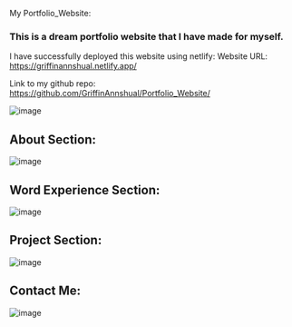 My Portfolio_Website:
### This is a dream portfolio website that I have made for myself.

I have successfully deployed this website using netlify:
Website URL: https://griffinannshual.netlify.app/

Link to my github repo: https://github.com/GriffinAnnshual/Portfolio_Website/


![image](https://user-images.githubusercontent.com/77448860/232143601-2c16cbe9-0f67-45dd-ba80-433325ef65d1.png)



## About Section:


![image](https://user-images.githubusercontent.com/77448860/232145482-c697b254-d9c0-4566-b6dd-1b743ca22adf.png)


## Word Experience Section:

![image](https://user-images.githubusercontent.com/77448860/232146547-ba29db59-3a71-4b3f-8607-0989290fffca.png)




## Project Section:

![image](https://user-images.githubusercontent.com/77448860/232152382-7bf2ef20-4d0a-477f-9e15-6bdf9e6314ab.png)



## Contact Me:

![image](https://user-images.githubusercontent.com/77448860/232152182-6ffd17cd-920e-4b53-86e2-ba777ea4a149.png)


